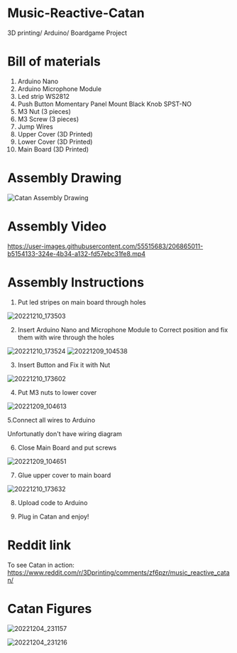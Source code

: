 # Music-Reactive-Catan
3D printing/ Arduino/ Boardgame Project

# Bill of materials

1. Arduino Nano 
2. Arduino Microphone Module
3. Led strip WS2812
4. Push Button Momentary Panel Mount Black Knob SPST-NO
5. M3 Nut (3 pieces)
6. M3 Screw (3 pieces)
7. Jump Wires
8. Upper Cover (3D Printed)
9. Lower Cover (3D Printed)
10. Main Board (3D Printed)


# Assembly Drawing 

![Catan Assembly Drawing](https://user-images.githubusercontent.com/55515683/206863610-0e9c55bc-98ea-4298-a4e8-c56382edc0b1.png)

# Assembly Video

https://user-images.githubusercontent.com/55515683/206865011-b5154133-324e-4b34-a132-fd57ebc31fe8.mp4

# Assembly Instructions

1. Put led stripes on main board through holes

![20221210_173503](https://user-images.githubusercontent.com/55515683/206865452-80db42b9-daf1-482d-857e-451147d0355f.jpg)

2. Insert Arduino Nano and Microphone Module to Correct position and fix them with wire through the holes

![20221210_173524](https://user-images.githubusercontent.com/55515683/206865545-6538e7df-098a-4c5e-ba4c-43d9485d7003.jpg)
![20221209_104538](https://user-images.githubusercontent.com/55515683/206865553-671f9954-1c70-41ca-b3da-60bdf032d976.jpg)

3. Insert Button and Fix it with Nut

![20221210_173602](https://user-images.githubusercontent.com/55515683/206865606-3cfe836b-0bfe-4751-b3a7-1b10454de4dc.jpg)

4. Put M3 nuts to lower cover

![20221209_104613](https://user-images.githubusercontent.com/55515683/206865643-8cbbba6d-f742-4f93-bcdb-b98d10fc19b6.jpg)

5.Connect all wires to Arduino 

Unfortunatly don't have wiring diagram

6. Close Main Board and put screws

![20221209_104651](https://user-images.githubusercontent.com/55515683/206865708-deebd969-4820-42de-8fa9-8d26fb2a47ef.jpg)

7. Glue upper cover to main board

![20221210_173632](https://user-images.githubusercontent.com/55515683/206865725-92205872-4263-4e62-9cb6-868c6d64e761.jpg)

8. Upload code to Arduino 

9. Plug in Catan and enjoy!

# Reddit link  
To see Catan in action:
https://www.reddit.com/r/3Dprinting/comments/zf6pzr/music_reactive_catan/

# Catan Figures

![20221204_231157](https://user-images.githubusercontent.com/55515683/206865092-3d65f1d2-4166-4c3e-9cba-67933bfb3037.jpg)

![20221204_231216](https://user-images.githubusercontent.com/55515683/206865095-92863042-6f6c-4d8f-8150-a3af3887b81b.jpg)


